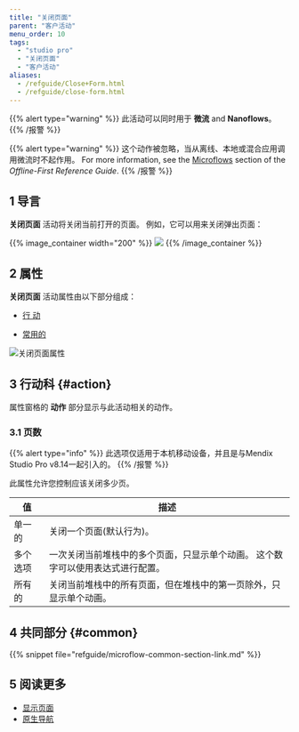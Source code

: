 ```yaml
---
title: "关闭页面"
parent: "客户活动"
menu_order: 10
tags:
  - "studio pro"
  - "关闭页面"
  - "客户活动"
aliases:
  - /refguide/Close+Form.html
  - /refguide/close-form.html
---
```


{{% alert type="warning" %}}
此活动可以同时用于 **微流** and **Nanoflows**。
{{% /报警 %}}

{{% alert type="warning" %}}
这个动作被忽略，当从离线、本地或混合应用调用微流时不起作用。 For more information, see the [Microflows](offline-first#microflows) section of the *Offline-First Reference Guide*.
{{% /报警 %}}

## 1 导言

**关闭页面** 活动将关闭当前打开的页面。 例如，它可以用来关闭弹出页面：

{{% image_container width="200" %}}
![](attachments/client-activities/close-page.png)
{{% /image_container %}}

## 2 属性

**关闭页面** 活动属性由以下部分组成：

* [行 动](#action)

* [常用的](#common)

![关闭页面属性](attachments/client-activities/close-page-properties.png)

## 3 行动科 {#action}

属性窗格的 **动作** 部分显示与此活动相关的动作。

### 3.1 页数

{{% alert type="info" %}}
此选项仅适用于本机移动设备，并且是与Mendix Studio Pro v8.14一起引入的。
{{% /报警 %}}

此属性允许您控制应该关闭多少页。

| 值    | 描述                                       |
| ---- | ---------------------------------------- |
| 单一的  | 关闭一个页面(默认行为)。                            |
| 多个选项 | 一次关闭当前堆栈中的多个页面，只显示单个动画。 这个数字可以使用表达式进行配置。 |
| 所有的  | 关闭当前堆栈中的所有页面，但在堆栈中的第一页除外，只显示单个动画。        |

## 4 共同部分 {#common}

{{% snippet file="refguide/microflow-common-section-link.md" %}}

## 5 阅读更多

* [显示页面](show-page)
* [原生导航](native-navigation)
